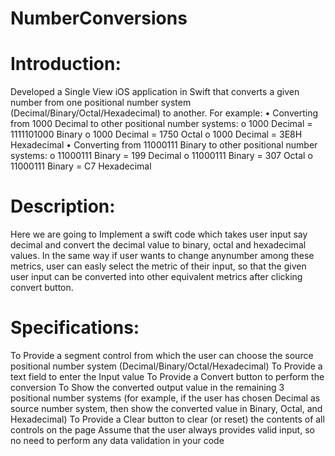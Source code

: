 # NumberConversions

# Introduction:
Developed a Single View iOS application in Swift that converts a given number
from one positional number system (Decimal/Binary/Octal/Hexadecimal) to another. For
example:
• Converting from 1000 Decimal to other positional number systems:
o 1000 Decimal = 1111101000 Binary
o 1000 Decimal = 1750 Octal
o 1000 Decimal = 3E8H Hexadecimal
• Converting from 11000111 Binary to other positional number systems:
o 11000111 Binary = 199 Decimal
o 11000111 Binary = 307 Octal
o 11000111 Binary = C7 Hexadecimal

# Description:

Here we are going to Implement a swift code which takes user input say decimal and convert the decimal value to binary, octal and hexadecimal values.
In the same way if user wants to change anynumber among these metrics, user can easly select the metric of their input, so that the given user input can be converted into other equivalent metrics after clicking convert button.

# Specifications:

To Provide a segment control from which the user can choose the source positional
number system (Decimal/Binary/Octal/Hexadecimal)
To Provide a text field to enter the Input value
To Provide a Convert button to perform the conversion
To Show the converted output value in the remaining 3 positional number systems
(for example, if the user has chosen Decimal as source number system, then show
the converted value in Binary, Octal, and Hexadecimal)
To Provide a Clear button to clear (or reset) the contents of all controls on the page
Assume that the user always provides valid input, so no need to perform any data
validation in your code

